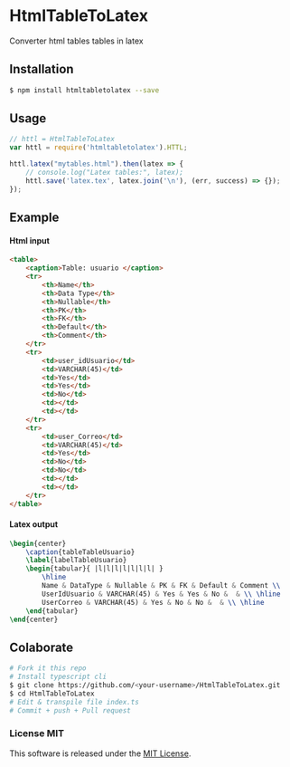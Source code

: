 # HtmlTableToLatex

Converter html tables tables in latex

## Installation
```bash
$ npm install htmltabletolatex --save
```

## Usage
```js
// httl = HtmlTableToLatex 
var httl = require('htmltabletolatex').HTTL;

httl.latex("mytables.html").then(latex => {
	// console.log("Latex tables:", latex);
	httl.save('latex.tex', latex.join('\n'), (err, success) => {});
});
```

## Example

#### Html input
```html
<table>
    <caption>Table: usuario </caption>        
    <tr>
        <th>Name</th>
        <th>Data Type</th>
        <th>Nullable</th>
        <th>PK</th>
        <th>FK</th>
        <th>Default</th>
        <th>Comment</th>
    </tr>
    <tr>
        <td>user_idUsuario</td>
        <td>VARCHAR(45)</td>
        <td>Yes</td>
        <td>Yes</td>
        <td>No</td>
        <td></td>
        <td></td>
    </tr>        
    <tr>
        <td>user_Correo</td>
        <td>VARCHAR(45)</td>
        <td>Yes</td>
        <td>No</td>
        <td>No</td>
        <td></td>
        <td></td>
    </tr>
</table>
```
#### Latex output
```tex
\begin{center}
	\caption{tableTableUsuario}
	\label{labelTableUsuario}
	\begin{tabular}{ |l|l|l|l|l|l|l| }
		\hline
		Name & DataType & Nullable & PK & FK & Default & Comment \\
		UserIdUsuario & VARCHAR(45) & Yes & Yes & No &  & \\ \hline
		UserCorreo & VARCHAR(45) & Yes & No & No &  & \\ \hline		
	\end{tabular}
\end{center}
```

## Colaborate
```bash
# Fork it this repo
# Install typescript cli
$ git clone https://github.com/<your-username>/HtmlTableToLatex.git
$ cd HtmlTableToLatex
# Edit & transpile file index.ts
# Commit + push + Pull request
```

### License MIT

This software is released under the [MIT License](./LICENSE).